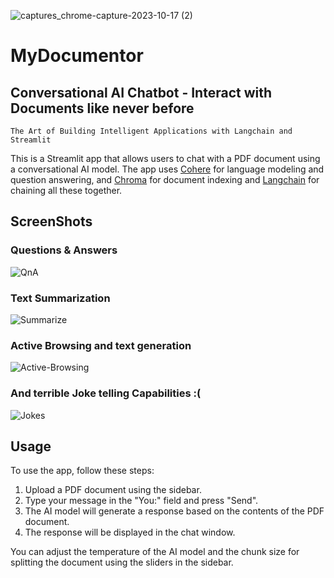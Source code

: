 ![captures_chrome-capture-2023-10-17 (2)](https://github.com/Suhaib-88/MyDocumentor/assets/73020771/2e322354-eb5b-43c4-8839-ac404ca23b70)
# MyDocumentor

## Conversational AI Chatbot - Interact with Documents like never before

`The Art of Building Intelligent Applications with Langchain and Streamlit`

This is a Streamlit app that allows users to chat with a PDF document using a conversational AI model. The app uses [Cohere](https://cohere.com/) for language modeling and question answering, and [Chroma](https://github.com/chroma-core/chroma) for document indexing and [Langchain](https://github.com/hwchase17/langchain) for chaining all these together.

## ScreenShots

### Questions & Answers

![QnA](https://github.com/Suhaib-88/MyDocumentor/assets/73020771/0866a28b-2ba5-4712-9eb2-a16b1326d0be)


### Text Summarization 

![Summarize](https://github.com/Suhaib-88/MyDocumentor/assets/73020771/db8b0b9f-d3e6-43be-bf8d-34f95a90d5ca)


### Active Browsing and text generation

![Active-Browsing](https://github.com/Suhaib-88/MyDocumentor/assets/73020771/984e3ec4-5d00-4c28-a30c-269b27ca211e)


### And terrible Joke telling Capabilities :(
![Jokes](https://github.com/Suhaib-88/MyDocumentor/assets/73020771/0d03dde3-234c-4b81-8d80-0b6bf3b67e8e)

## Usage

To use the app, follow these steps:

1. Upload a PDF document using the sidebar.
2. Type your message in the "You:" field and press "Send".
3. The AI model will generate a response based on the contents of the PDF document.
4. The response will be displayed in the chat window.

You can adjust the temperature of the AI model and the chunk size for splitting the document using the sliders in the sidebar.
